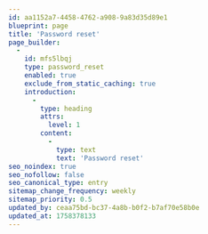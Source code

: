 ```yaml
---
id: aa1152a7-4458-4762-a908-9a83d35d89e1
blueprint: page
title: 'Password reset'
page_builder:
  -
    id: mfs5lbqj
    type: password_reset
    enabled: true
    exclude_from_static_caching: true
    introduction:
      -
        type: heading
        attrs:
          level: 1
        content:
          -
            type: text
            text: 'Password reset'
seo_noindex: true
seo_nofollow: false
seo_canonical_type: entry
sitemap_change_frequency: weekly
sitemap_priority: 0.5
updated_by: ceaa75bd-bc37-4a8b-b0f2-b7af70e58b0e
updated_at: 1758378133
---
```

